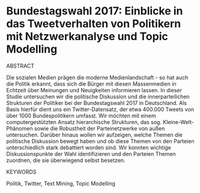 # Bundestagswahl 2017: Einblicke in das Tweetverhalten von Politikern mit Netzwerkanalyse und Topic Modelling

ABSTRACT

Die sozialen Medien prägen die moderne Medienlandschaft - so hat auch die Politik erkannt, dass sich die Bürger mit diesen Massenmedien in Echtzeit über Meinungen und Neuigkeiten informieren lassen. In dieser Studie untersuchen wir die politische Diskussion und die innerparteilichen Strukturen der Politiker bei der Bundestagswahl 2017 in Deutschland. Als Basis hierfür dient uns ein Twitter-Datensatz, der etwa 400.000 Tweets von über 1000 Bundespolitikern umfasst. Wir möchten mit einem computergestützten Ansatz hierarchische Strukturen, das sog. Kleine-Welt-Phänomen sowie die Robustheit der Parteinetzwerke von außen untersuchen. Darüber hinaus wollen wir aufzeigen, welche Themen die politische Diskussion bewegt haben und ob diese Themen von den Parteien unterschiedlich stark debattiert worden sind. Wir konnten wichtige Diskussionspunkte der Wahl identifizieren und den Parteien Themen zuordnen, die sie überwiegend selbst besetzen.

KEYWORDS

Politik, Twitter, Text Mining, Topic Modelling
